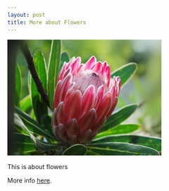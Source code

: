 ```yaml
---
layout: post
title: More about Flowers
---
```


![New flower picture](/images/that.jpg)

This is about flowers 

More info [here]().
